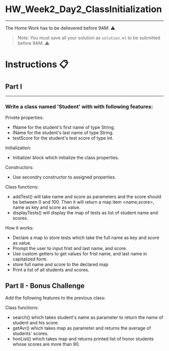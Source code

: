 # HW_Week2_Day2_ClassInitialization
---
The Home Work has to be delievered before 9AM: ⚠️

> Note: You must save all your solution as `solution.kt` to be submitted before 9AM. ⚠️
# Instructions 📋

## Part I 
---
### Write a class named 'Student' with with following features:

Privete properties:
- fName for the student's first name of type String.
- lName for the student's last name of type String.
- testScore for the student's test score of type int.

Initialization:
- Initializer block which initialize the class properties.

Constructors:
- Use secondry constructor to assigned properties.

Class functions:
- addTest() will take name and score as parameters and the score should be between 0 and 100. Then it will return a map item <name,score>, name as key and score as value.
- displayTests() will display the map of tests as list of student name and scores.


How it works:
- Declare a map to store tests which take the full name as key and score as value.
- Prompt the user to input frist and last name, and score.
- Use custom getters to get values for frist name, and last name in capitalized form.
- store full name and score to the declared map
- Print a list of all students and scores.


## Part II - Bonus Challenge 
Add the following features to the previous class:

Class functions:
- search() which takes student's name as parameter to return the name of student and his score.
- getAvr() which takes map as parameter and returns the average of students' scores.
- honList() which takes map and returns printed list of honor students whose scores are more than 90.




